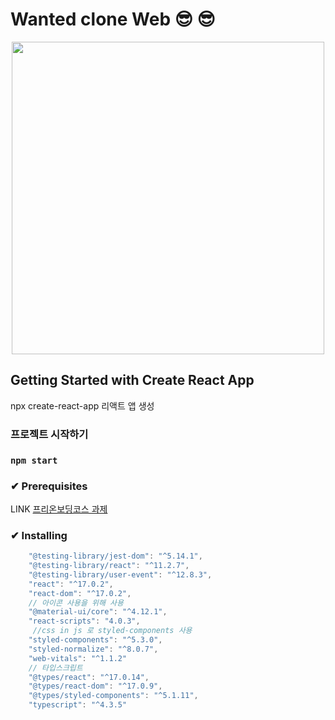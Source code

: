 <h1>Wanted clone Web 😎 😎</h1>

<center>
<div>
 <img src="https://user-images.githubusercontent.com/61695175/126105378-d3adda43-4d36-4005-ad5a-10e36ccd17b9.png" width="500" height="auto">
</div>
</center>

## Getting Started with Create React App
npx create-react-app 리액트 앱 생성

### 프로젝트 시작하기
### `npm start`

### ✔ Prerequisites
LINK [프리온보딩코스 과제](https://www.notion.so/9e8ff10dd1614112a81797219b7e6742)

### ✔ Installing
```javascript
    "@testing-library/jest-dom": "^5.14.1",
    "@testing-library/react": "^11.2.7",
    "@testing-library/user-event": "^12.8.3",
    "react": "^17.0.2",
    "react-dom": "^17.0.2",
    // 아이콘 사용을 위해 사용
    "@material-ui/core": "^4.12.1",
    "react-scripts": "4.0.3",
     //css in js 로 styled-components 사용
    "styled-components": "^5.3.0",
    "styled-normalize": "^8.0.7",
    "web-vitals": "^1.1.2"
    // 타입스크립트
    "@types/react": "^17.0.14",
    "@types/react-dom": "^17.0.9",
    "@types/styled-components": "^5.1.11",
    "typescript": "^4.3.5"
```



